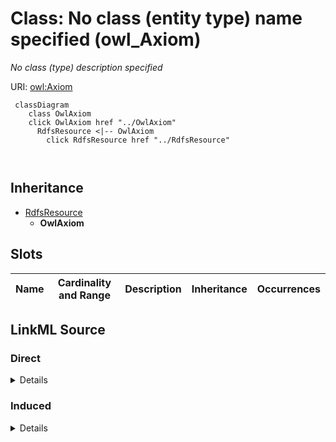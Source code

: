 

# Class: No class (entity type) name specified (owl_Axiom)


_No class (type) description specified_







URI: [owl:Axiom](http://www.w3.org/2002/07/owl#Axiom)






```mermaid
 classDiagram
    class OwlAxiom
    click OwlAxiom href "../OwlAxiom"
      RdfsResource <|-- OwlAxiom
        click RdfsResource href "../RdfsResource"
      
      
```





## Inheritance
* [RdfsResource](../classes/RdfsResource.md)
    * **OwlAxiom**



## Slots

| Name | Cardinality and Range | Description | Inheritance | Occurrences |
| ---  | --- | --- | --- | --- |














## LinkML Source

<!-- TODO: investigate https://stackoverflow.com/questions/37606292/how-to-create-tabbed-code-blocks-in-mkdocs-or-sphinx -->

### Direct

<details>

```yaml
name: owl_Axiom
conforms_to: No schema conformance document specified
description: No class (type) description specified
title: No class (entity type) name specified
from_schema: sawgraph-kg
rank: 1000
is_a: rdfs_Resource
class_uri: owl:Axiom

```
</details>

### Induced

<details>

```yaml
name: owl_Axiom
conforms_to: No schema conformance document specified
description: No class (type) description specified
title: No class (entity type) name specified
from_schema: sawgraph-kg
rank: 1000
is_a: rdfs_Resource
class_uri: owl:Axiom

```
</details>